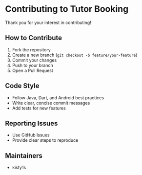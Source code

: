 # Contributing to Tutor Booking

Thank you for your interest in contributing!

## How to Contribute
1. Fork the repository
2. Create a new branch (`git checkout -b feature/your-feature`)
3. Commit your changes
4. Push to your branch
5. Open a Pull Request

## Code Style
- Follow Java, Dart, and Android best practices
- Write clear, concise commit messages
- Add tests for new features

## Reporting Issues
- Use GitHub Issues
- Provide clear steps to reproduce

## Maintainers
- kisty1s
